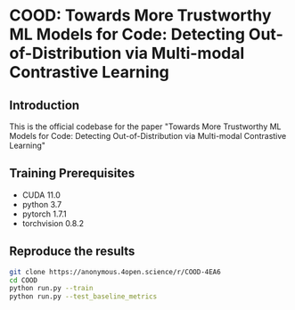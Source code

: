 # COOD: Towards More Trustworthy ML Models for Code: Detecting Out-of-Distribution via Multi-modal Contrastive Learning

## Introduction
This is the official codebase for the paper "Towards More Trustworthy ML Models for Code: Detecting Out-of-Distribution via Multi-modal Contrastive Learning"

## Training Prerequisites
- CUDA 11.0
- python 3.7
- pytorch 1.7.1
- torchvision 0.8.2

## Reproduce the results

```bash
git clone https://anonymous.4open.science/r/COOD-4EA6
cd COOD
python run.py --train
python run.py --test_baseline_metrics
```
